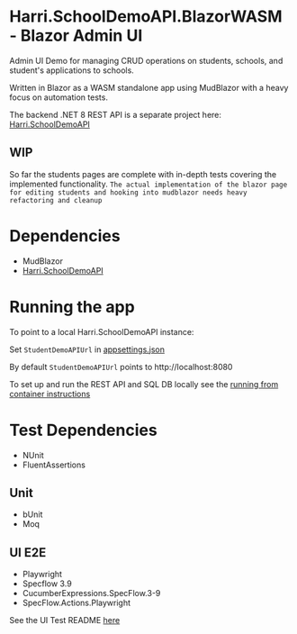 # Harri.SchoolDemoAPI.BlazorWASM - Blazor Admin UI

Admin UI Demo for managing CRUD operations on students, schools, and student's applications to schools.

Written in Blazor as a WASM standalone app using MudBlazor with a heavy focus on automation tests. 

The backend .NET 8 REST API is a separate project here: [Harri.SchoolDemoAPI](https://github.com/HarrisonSlater/Harri.SchoolDemoAPI)

## WIP
So far the students pages are complete with in-depth tests covering the implemented functionality. 
`The actual implementation of the blazor page for editing students and hooking into mudblazor needs heavy refactoring and cleanup`

# Dependencies
- MudBlazor
- [Harri.SchoolDemoAPI](https://github.com/HarrisonSlater/Harri.SchoolDemoAPI)

# Running the app
To point to a local Harri.SchoolDemoAPI instance:

Set `StudentDemoAPIUrl` in [appsettings.json](https://github.com/HarrisonSlater/Harri.SchoolDemoAPI.BlazorWASM/blob/main/src/Harri.SchoolDemoAPI.BlazorWASM/wwwroot/appsettings.json)

 By default `StudentDemoAPIUrl` points to http://localhost:8080 

To set up and run the REST API and SQL DB locally see the [running from container instructions](https://github.com/HarrisonSlater/Harri.SchoolDemoAPI#running-from-container)

# Test Dependencies
- NUnit
- FluentAssertions

## Unit
- bUnit
- Moq

## UI E2E
- Playwright
- Specflow 3.9
- CucumberExpressions.SpecFlow.3-9
- SpecFlow.Actions.Playwright

See the UI Test README [here](src/Tests/Harri.SchoolDemoAPI.BlazorWASM.Tests.UI.E2E/README.md)
